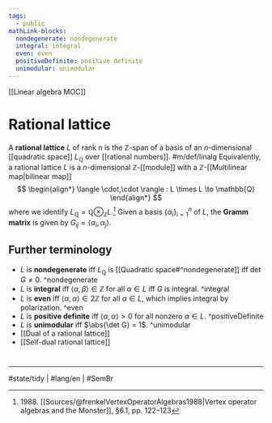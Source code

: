 ```yaml
---
tags:
  - public
mathLink-blocks:
  nondegenerate: nondegenerate
  integral: integral
  even: even
  positiveDefinite: positive definite
  unimodular: unimodular
---
```

[[Linear algebra MOC]]
# Rational lattice

A **rational lattice** $L$ of rank $n$ is the $\mathbb{Z}$-span of a basis of an $n$-dimensional [[quadratic space]] $L_{\mathbb{Q}}$ over [[rational numbers]]. #m/def/linalg 
Equivalently, a rational lattice $L$ is a $n$-dimensional $\mathbb{Z}$-[[module]] with a $\mathbb{Z}$-[[Multilinear map|bilinear map]]
$$
\begin{align*}
\langle \cdot,\cdot \rangle : L \times L \to \mathbb{Q}
\end{align*}
$$
where we identify $L_{\mathbb{Q}} = \mathbb{Q} \otimes_{\mathbb{Z}} L$.[^1988]
Given a basis $\{ \alpha_{i} \}_{i=1}^n$ of $L$, the **Gramm matrix** is given by $G_{ij}= \langle \alpha_{i},\alpha_{j} \rangle$.

  [^1988]: 1988\. [[Sources/@frenkelVertexOperatorAlgebras1988|Vertex operator algebras and the Monster]], §6.1, pp. 122–123

## Further terminology

- $L$ is **nondegenerate** iff $L_{\mathbb{Q}}$ is [[Quadratic space#^nondegenerate]] iff $\det G \neq 0$. ^nondegenerate
- $L$ is **integral** iff $\langle \alpha,\beta \rangle \in \mathbb{Z}$ for all $\alpha \in L$ iff $G$ is integral. ^integral
- $L$ is **even** iff $\langle \alpha,\alpha \rangle \in 2\mathbb{Z}$ for all $\alpha \in L$, which implies integral by polarization. ^even
- $L$ is **positive definite** iff $\langle \alpha,\alpha \rangle > 0$ for all nonzero $\alpha \in L$. ^positiveDefinite
- $L$ is **unimodular** iff $\abs{\det G} = 1$. ^unimodular
- [[Dual of a rational lattice]]
- [[Self-dual rational lattice]]

#
---
#state/tidy | #lang/en | #SemBr
